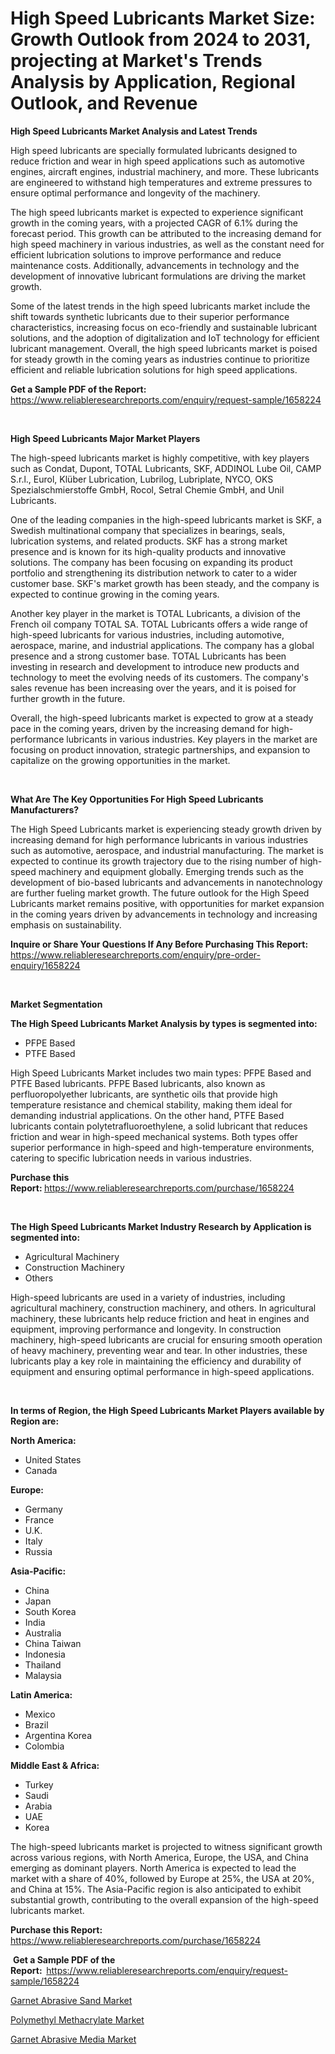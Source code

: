 <p><h1>High Speed Lubricants Market Size: Growth Outlook from 2024 to 2031, projecting at Market's Trends Analysis by Application, Regional Outlook, and Revenue</h1></p><p><strong>High Speed Lubricants Market Analysis and Latest Trends</strong></p>
<p><p>High speed lubricants are specially formulated lubricants designed to reduce friction and wear in high speed applications such as automotive engines, aircraft engines, industrial machinery, and more. These lubricants are engineered to withstand high temperatures and extreme pressures to ensure optimal performance and longevity of the machinery.</p><p>The high speed lubricants market is expected to experience significant growth in the coming years, with a projected CAGR of 6.1% during the forecast period. This growth can be attributed to the increasing demand for high speed machinery in various industries, as well as the constant need for efficient lubrication solutions to improve performance and reduce maintenance costs. Additionally, advancements in technology and the development of innovative lubricant formulations are driving the market growth.</p><p>Some of the latest trends in the high speed lubricants market include the shift towards synthetic lubricants due to their superior performance characteristics, increasing focus on eco-friendly and sustainable lubricant solutions, and the adoption of digitalization and IoT technology for efficient lubricant management. Overall, the high speed lubricants market is poised for steady growth in the coming years as industries continue to prioritize efficient and reliable lubrication solutions for high speed applications.</p></p>
<p><strong>Get a Sample PDF of the Report:&nbsp;</strong> <a href="https://www.reliableresearchreports.com/enquiry/request-sample/1658224">https://www.reliableresearchreports.com/enquiry/request-sample/1658224</a></p>
<p>&nbsp;</p>
<p><strong>High Speed Lubricants Major Market Players</strong></p>
<p><p>The high-speed lubricants market is highly competitive, with key players such as Condat, Dupont, TOTAL Lubricants, SKF, ADDINOL Lube Oil, CAMP S.r.l., Eurol, Klüber Lubrication, Lubrilog, Lubriplate, NYCO, OKS Spezialschmierstoffe GmbH, Rocol, Setral Chemie GmbH, and Unil Lubricants. </p><p>One of the leading companies in the high-speed lubricants market is SKF, a Swedish multinational company that specializes in bearings, seals, lubrication systems, and related products. SKF has a strong market presence and is known for its high-quality products and innovative solutions. The company has been focusing on expanding its product portfolio and strengthening its distribution network to cater to a wider customer base. SKF's market growth has been steady, and the company is expected to continue growing in the coming years.</p><p>Another key player in the market is TOTAL Lubricants, a division of the French oil company TOTAL SA. TOTAL Lubricants offers a wide range of high-speed lubricants for various industries, including automotive, aerospace, marine, and industrial applications. The company has a global presence and a strong customer base. TOTAL Lubricants has been investing in research and development to introduce new products and technology to meet the evolving needs of its customers. The company's sales revenue has been increasing over the years, and it is poised for further growth in the future.</p><p>Overall, the high-speed lubricants market is expected to grow at a steady pace in the coming years, driven by the increasing demand for high-performance lubricants in various industries. Key players in the market are focusing on product innovation, strategic partnerships, and expansion to capitalize on the growing opportunities in the market.</p></p>
<p>&nbsp;</p>
<p><strong>What Are The Key Opportunities For High Speed Lubricants Manufacturers?</strong></p>
<p><p>The High Speed Lubricants market is experiencing steady growth driven by increasing demand for high performance lubricants in various industries such as automotive, aerospace, and industrial manufacturing. The market is expected to continue its growth trajectory due to the rising number of high-speed machinery and equipment globally. Emerging trends such as the development of bio-based lubricants and advancements in nanotechnology are further fueling market growth. The future outlook for the High Speed Lubricants market remains positive, with opportunities for market expansion in the coming years driven by advancements in technology and increasing emphasis on sustainability.</p></p>
<p><strong>Inquire or Share Your Questions If Any Before Purchasing This Report:</strong> <a href="https://www.reliableresearchreports.com/enquiry/pre-order-enquiry/1658224">https://www.reliableresearchreports.com/enquiry/pre-order-enquiry/1658224</a></p>
<p>&nbsp;</p>
<p><strong>Market Segmentation</strong></p>
<p><strong>The High Speed Lubricants Market Analysis by types is segmented into:</strong></p>
<p><ul><li>PFPE Based</li><li>PTFE Based</li></ul></p>
<p><p>High Speed Lubricants Market includes two main types: PFPE Based and PTFE Based lubricants. PFPE Based lubricants, also known as perfluoropolyether lubricants, are synthetic oils that provide high temperature resistance and chemical stability, making them ideal for demanding industrial applications. On the other hand, PTFE Based lubricants contain polytetrafluoroethylene, a solid lubricant that reduces friction and wear in high-speed mechanical systems. Both types offer superior performance in high-speed and high-temperature environments, catering to specific lubrication needs in various industries.</p></p>
<p><strong>Purchase this Report:&nbsp;</strong><a href="https://www.reliableresearchreports.com/purchase/1658224">https://www.reliableresearchreports.com/purchase/1658224</a></p>
<p>&nbsp;</p>
<p><strong>The High Speed Lubricants Market Industry Research by Application is segmented into:</strong></p>
<p><ul><li>Agricultural Machinery</li><li>Construction Machinery</li><li>Others</li></ul></p>
<p><p>High-speed lubricants are used in a variety of industries, including agricultural machinery, construction machinery, and others. In agricultural machinery, these lubricants help reduce friction and heat in engines and equipment, improving performance and longevity. In construction machinery, high-speed lubricants are crucial for ensuring smooth operation of heavy machinery, preventing wear and tear. In other industries, these lubricants play a key role in maintaining the efficiency and durability of equipment and ensuring optimal performance in high-speed applications.</p></p>
<p>&nbsp;</p>
<p><strong>In terms of Region, the High Speed Lubricants Market Players available by Region are:</strong></p>
<p>
    <p> <strong> North America: </strong>
        <ul>
            <li>United States</li>
            <li>Canada</li>
        </ul>
        </p> 
    <p> <strong> Europe: </strong>
        <ul>
            <li>Germany</li>
            <li>France</li>
            <li>U.K.</li>
            <li>Italy</li>
            <li>Russia</li>
        </ul>
        </p> 
    <p> <strong> Asia-Pacific: </strong>
        <ul>
            <li>China</li>
            <li>Japan</li>
            <li>South Korea</li>
            <li>India</li>
            <li>Australia</li>
            <li>China Taiwan</li>
            <li>Indonesia</li>
            <li>Thailand</li>
            <li>Malaysia</li>
        </ul>
        </p> 
    <p> <strong> Latin America: </strong>
        <ul>
            <li>Mexico</li>
            <li>Brazil</li>
            <li>Argentina Korea</li>
            <li>Colombia</li>
        </ul>
        </p> 
    <p> <strong> Middle East & Africa: </strong>
        <ul>
            <li>Turkey</li>
            <li>Saudi</li>
            <li>Arabia</li>
            <li>UAE</li>
            <li>Korea</li>
        </ul>
    </p>
    </p>
<p><p>The high-speed lubricants market is projected to witness significant growth across various regions, with North America, Europe, the USA, and China emerging as dominant players. North America is expected to lead the market with a share of 40%, followed by Europe at 25%, the USA at 20%, and China at 15%. The Asia-Pacific region is also anticipated to exhibit substantial growth, contributing to the overall expansion of the high-speed lubricants market.</p></p>
<p><strong>Purchase this Report: </strong><a href="https://www.reliableresearchreports.com/purchase/1658224">https://www.reliableresearchreports.com/purchase/1658224</a></p>
<p>&nbsp;<strong>Get a Sample PDF of the Report:&nbsp;&nbsp;</strong><a href="https://www.reliableresearchreports.com/enquiry/request-sample/1658224">https://www.reliableresearchreports.com/enquiry/request-sample/1658224</a></p>
<p><strong></strong></p>
<p><p><a href="https://github.com/dimitrishawkinswaynenp91rgz/Market-Research-Report-List-1/blob/main/garnet-abrasive-sand-market.md">Garnet Abrasive Sand Market</a></p><p><a href="https://github.com/changoleonlaverguenzanoexiste/Market-Research-Report-List-2/blob/main/polymethyl-methacrylate-market.md">Polymethyl Methacrylate Market</a></p><p><a href="https://github.com/danielneavesallisons03mba/Market-Research-Report-List-1/blob/main/garnet-abrasive-media-market.md">Garnet Abrasive Media Market</a></p></p>